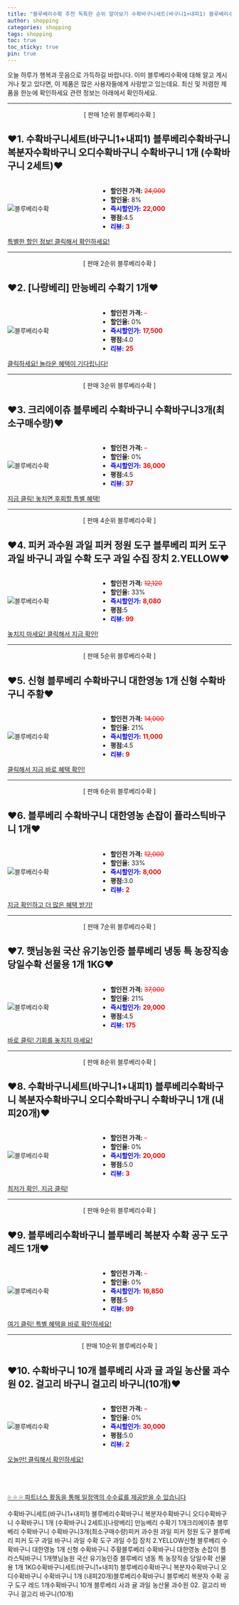 ```yaml
---
title: "블루베리수확 추천 독특한 순위 알아보기 수확바구니세트(바구니1+내피1) 블루베리수확바구니 복분자수확바구니 오디수확바구니 수확바구니"
author: shopping
categories: shopping
tags: shopping
toc: true
toc_sticky: true
pin: true
---
```

오늘 하루가 행복과 웃음으로 가득하길 바랍니다. 이미 블루베리수확에 대해 알고 계시거나 찾고 있다면, 이 제품은 많은 사용자들에게 사랑받고 있는데요. 최신 및 저렴한 제품을 한눈에 확인하세요 관련 정보는 아래에서 확인하세요.

---
<p class="toplist" style="margin: 0 auto; display: block; width: fit-content;">[ 판매 1순위 블루베리수확 ]</p>

<h2><strong>❤️1. 수확바구니세트(바구니1+내피1) 블루베리수확바구니 복분자수확바구니 오디수확바구니 수확바구니 1개 (수확바구니 2세트)❤️</strong></h2>

<div style="display: flex; align-items: center;">
    <div style="flex: 0.4;">
        <img src="https://thumbnail6.coupangcdn.com/thumbnails/remote/230x230ex/image/vendor_inventory/0a4e/c78f5ec6607b8248c3cc976df02a50d13cee3364462dffad256548371358.png" alt="블루베리수확" style="max-width: 100%;">
    </div>
    <div style="flex: 0.6; margin-left: 10px;">
        <ul>
            <li><strong>할인전 가격:</strong> <del style="color: red;">24,000</del></li>
            <li><strong>할인율:</strong> 8%</li>
            <li><span style='color:blue'><strong>즉시할인가:</strong></span> <span style='color:red'><strong>22,000</strong></span></li>
            <li><strong>평점:</strong>4.5</li>
            <li><span style='color:blue'><strong>리뷰:</strong></span> <span style='color:red'><strong>3</strong></span></li>
        </ul>
    </div>
</div>
<div class="center">
    <a href="https://selin100587.github.io?lptag=AF9450613&subid=githubio&pageKey=8120512866&traceid=V0-153&itemId=23033674655&vendorItemId=89967405743" class="myButton">
        특별한 할인 정보! 클릭해서 확인하세요!
    </a>
</div>


---
<p class="toplist" style="margin: 0 auto; display: block; width: fit-content;">[ 판매 2순위 블루베리수확 ]</p>

<h2><strong>❤️2. [나랑베리] 만능베리 수확기 1개❤️</strong></h2>

<div style="display: flex; align-items: center;">
    <div style="flex: 0.4;">
        <img src="https://thumbnail8.coupangcdn.com/thumbnails/remote/230x230ex/image/vendor_inventory/images/2018/04/03/12/1/318c25bb-9372-4a94-866b-c89e4aaaee22.png" alt="블루베리수확" style="max-width: 100%;">
    </div>
    <div style="flex: 0.6; margin-left: 10px;">
        <ul>
            <li><strong>할인전 가격:</strong> <del style="color: red;">-</del></li>
            <li><strong>할인율:</strong> 0%</li>
            <li><span style='color:blue'><strong>즉시할인가:</strong></span> <span style='color:red'><strong>17,500</strong></span></li>
            <li><strong>평점:</strong>4.0</li>
            <li><span style='color:blue'><strong>리뷰:</strong></span> <span style='color:red'><strong>25</strong></span></li>
        </ul>
    </div>
</div>
<div class="center">
    <a href="https://selin100587.github.io?lptag=AF9450613&subid=githubio&pageKey=77451723&traceid=V0-153&itemId=250344248&vendorItemId=3610464459" class="myButton">
        클릭하세요! 놀라운 혜택이 기다립니다!
    </a>
</div>


---
<p class="toplist" style="margin: 0 auto; display: block; width: fit-content;">[ 판매 3순위 블루베리수확 ]</p>

<h2><strong>❤️3. 크리에이츄 블루베리 수확바구니 수확바구니3개(최소구매수량)❤️</strong></h2>

<div style="display: flex; align-items: center;">
    <div style="flex: 0.4;">
        <img src="https://thumbnail7.coupangcdn.com/thumbnails/remote/230x230ex/image/vendor_inventory/fbde/cd2e2a7d0daf48785f22c50a989808b47facf37baaafb766b0ec862eb30d.jpg" alt="블루베리수확" style="max-width: 100%;">
    </div>
    <div style="flex: 0.6; margin-left: 10px;">
        <ul>
            <li><strong>할인전 가격:</strong> <del style="color: red;">-</del></li>
            <li><strong>할인율:</strong> 0%</li>
            <li><span style='color:blue'><strong>즉시할인가:</strong></span> <span style='color:red'><strong>36,000</strong></span></li>
            <li><strong>평점:</strong>4.5</li>
            <li><span style='color:blue'><strong>리뷰:</strong></span> <span style='color:red'><strong>37</strong></span></li>
        </ul>
    </div>
</div>
<div class="center">
    <a href="https://selin100587.github.io?lptag=AF9450613&subid=githubio&pageKey=242527660&traceid=V0-153&itemId=770221219&vendorItemId=4944828678" class="myButton">
        지금 클릭! 놓치면 후회할 특별 혜택!
    </a>
</div>


---
<p class="toplist" style="margin: 0 auto; display: block; width: fit-content;">[ 판매 4순위 블루베리수확 ]</p>

<h2><strong>❤️4. 피커 과수원 과일 피커 정원 도구 블루베리 피커 도구 과일 바구니 과일 수확 도구 과일 수집 장치 2.YELLOW❤️</strong></h2>

<div style="display: flex; align-items: center;">
    <div style="flex: 0.4;">
        <img src="https://thumbnail9.coupangcdn.com/thumbnails/remote/230x230ex/image/vendor_inventory/1ea4/4767155ed892b2311d98b8a8033ccec96e798d881a13263ab181bad228cf.jpg" alt="블루베리수확" style="max-width: 100%;">
    </div>
    <div style="flex: 0.6; margin-left: 10px;">
        <ul>
            <li><strong>할인전 가격:</strong> <del style="color: red;">12,120</del></li>
            <li><strong>할인율:</strong> 33%</li>
            <li><span style='color:blue'><strong>즉시할인가:</strong></span> <span style='color:red'><strong>8,080</strong></span></li>
            <li><strong>평점:</strong>5</li>
            <li><span style='color:blue'><strong>리뷰:</strong></span> <span style='color:red'><strong>99</strong></span></li>
        </ul>
    </div>
</div>
<div class="center">
    <a href="https://selin100587.github.io?lptag=AF9450613&subid=githubio&pageKey=7490148575&traceid=V0-153&itemId=19584482130&vendorItemId=87247177896" class="myButton">
        놓치지 마세요! 클릭해서 지금 확인!
    </a>
</div>


---
<p class="toplist" style="margin: 0 auto; display: block; width: fit-content;">[ 판매 5순위 블루베리수확 ]</p>

<h2><strong>❤️5. 신형 블루베리 수확바구니 대한영농 1개 신형 수확바구니 주황❤️</strong></h2>

<div style="display: flex; align-items: center;">
    <div style="flex: 0.4;">
        <img src="https://thumbnail10.coupangcdn.com/thumbnails/remote/230x230ex/image/vendor_inventory/7348/535db4f18046c1c89dd1949a5a8c5e7cd549bf38c0bc028eb08c0afc7122.jpg" alt="블루베리수확" style="max-width: 100%;">
    </div>
    <div style="flex: 0.6; margin-left: 10px;">
        <ul>
            <li><strong>할인전 가격:</strong> <del style="color: red;">14,000</del></li>
            <li><strong>할인율:</strong> 21%</li>
            <li><span style='color:blue'><strong>즉시할인가:</strong></span> <span style='color:red'><strong>11,000</strong></span></li>
            <li><strong>평점:</strong>4.5</li>
            <li><span style='color:blue'><strong>리뷰:</strong></span> <span style='color:red'><strong>9</strong></span></li>
        </ul>
    </div>
</div>
<div class="center">
    <a href="https://selin100587.github.io?lptag=AF9450613&subid=githubio&pageKey=7788608330&traceid=V0-153&itemId=21067772832&vendorItemId=88130037616" class="myButton">
        클릭해서 지금 바로 혜택 확인!
    </a>
</div>


---
<p class="toplist" style="margin: 0 auto; display: block; width: fit-content;">[ 판매 6순위 블루베리수확 ]</p>

<h2><strong>❤️6. 블루베리 수확바구니 대한영농 손잡이 플라스틱바구니 1개❤️</strong></h2>

<div style="display: flex; align-items: center;">
    <div style="flex: 0.4;">
        <img src="https://thumbnail9.coupangcdn.com/thumbnails/remote/230x230ex/image/vendor_inventory/46d6/ed6563c8f63fabc3ab0f8e75667a6d5e80d0f316c69817dbdfdb979112e6.png" alt="블루베리수확" style="max-width: 100%;">
    </div>
    <div style="flex: 0.6; margin-left: 10px;">
        <ul>
            <li><strong>할인전 가격:</strong> <del style="color: red;">12,000</del></li>
            <li><strong>할인율:</strong> 33%</li>
            <li><span style='color:blue'><strong>즉시할인가:</strong></span> <span style='color:red'><strong>8,000</strong></span></li>
            <li><strong>평점:</strong>3.0</li>
            <li><span style='color:blue'><strong>리뷰:</strong></span> <span style='color:red'><strong>2</strong></span></li>
        </ul>
    </div>
</div>
<div class="center">
    <a href="https://selin100587.github.io?lptag=AF9450613&subid=githubio&pageKey=7851015467&traceid=V0-153&itemId=21399928183&vendorItemId=88456565934" class="myButton">
        지금 확인하고 더 많은 혜택 받기!
    </a>
</div>


---
<p class="toplist" style="margin: 0 auto; display: block; width: fit-content;">[ 판매 7순위 블루베리수확 ]</p>

<h2><strong>❤️7. 햇님농원 국산 유기농인증 블루베리 냉동 특 농장직송 당일수확 선물용 1개 1KG❤️</strong></h2>

<div style="display: flex; align-items: center;">
    <div style="flex: 0.4;">
        <img src="https://thumbnail9.coupangcdn.com/thumbnails/remote/230x230ex/image/vendor_inventory/2de1/7ef6c5acc16ef2eb78cf8d6c031c83793e5805449ac13884ddf5e7c82984.jpg" alt="블루베리수확" style="max-width: 100%;">
    </div>
    <div style="flex: 0.6; margin-left: 10px;">
        <ul>
            <li><strong>할인전 가격:</strong> <del style="color: red;">37,000</del></li>
            <li><strong>할인율:</strong> 21%</li>
            <li><span style='color:blue'><strong>즉시할인가:</strong></span> <span style='color:red'><strong>29,000</strong></span></li>
            <li><strong>평점:</strong>4.5</li>
            <li><span style='color:blue'><strong>리뷰:</strong></span> <span style='color:red'><strong>175</strong></span></li>
        </ul>
    </div>
</div>
<div class="center">
    <a href="https://selin100587.github.io?lptag=AF9450613&subid=githubio&pageKey=8121146878&traceid=V0-153&itemId=23036273954&vendorItemId=70829774020" class="myButton">
        바로 클릭! 기회를 놓치지 마세요!
    </a>
</div>


---
<p class="toplist" style="margin: 0 auto; display: block; width: fit-content;">[ 판매 8순위 블루베리수확 ]</p>

<h2><strong>❤️8. 수확바구니세트(바구니1+내피1) 블루베리수확바구니 복분자수확바구니 오디수확바구니 수확바구니 1개 (내피20개)❤️</strong></h2>

<div style="display: flex; align-items: center;">
    <div style="flex: 0.4;">
        <img src="https://thumbnail7.coupangcdn.com/thumbnails/remote/230x230ex/image/vendor_inventory/cac1/e3e6fb4331042db9526ba39a28d785114f03fc080154f1da8f0ae5e379f9.jpg" alt="블루베리수확" style="max-width: 100%;">
    </div>
    <div style="flex: 0.6; margin-left: 10px;">
        <ul>
            <li><strong>할인전 가격:</strong> <del style="color: red;">-</del></li>
            <li><strong>할인율:</strong> 0%</li>
            <li><span style='color:blue'><strong>즉시할인가:</strong></span> <span style='color:red'><strong>20,000</strong></span></li>
            <li><strong>평점:</strong>5.0</li>
            <li><span style='color:blue'><strong>리뷰:</strong></span> <span style='color:red'><strong>3</strong></span></li>
        </ul>
    </div>
</div>
<div class="center">
    <a href="https://selin100587.github.io?lptag=AF9450613&subid=githubio&pageKey=8104094451&traceid=V0-153&itemId=22933049388&vendorItemId=89967405809" class="myButton">
        최저가 확인, 지금 클릭!
    </a>
</div>


---
<p class="toplist" style="margin: 0 auto; display: block; width: fit-content;">[ 판매 9순위 블루베리수확 ]</p>

<h2><strong>❤️9. 블루베리수확바구니 블루베리 복분자 수확 공구 도구 레드 1개❤️</strong></h2>

<div style="display: flex; align-items: center;">
    <div style="flex: 0.4;">
        <img src="https://thumbnail10.coupangcdn.com/thumbnails/remote/230x230ex/image/vendor_inventory/34bf/9579ea6ef1d295c4a6886dc0c3f01f0c72d49fad7ca861453bb7fa269735.png" alt="블루베리수확" style="max-width: 100%;">
    </div>
    <div style="flex: 0.6; margin-left: 10px;">
        <ul>
            <li><strong>할인전 가격:</strong> <del style="color: red;">-</del></li>
            <li><strong>할인율:</strong> 0%</li>
            <li><span style='color:blue'><strong>즉시할인가:</strong></span> <span style='color:red'><strong>16,850</strong></span></li>
            <li><strong>평점:</strong>5</li>
            <li><span style='color:blue'><strong>리뷰:</strong></span> <span style='color:red'><strong>99</strong></span></li>
        </ul>
    </div>
</div>
<div class="center">
    <a href="https://selin100587.github.io?lptag=AF9450613&subid=githubio&pageKey=8119030089&traceid=V0-153&itemId=23021780851&vendorItemId=90107071950" class="myButton">
        여기 클릭! 특별 혜택을 바로 확인하세요!
    </a>
</div>


---
<p class="toplist" style="margin: 0 auto; display: block; width: fit-content;">[ 판매 10순위 블루베리수확 ]</p>

<h2><strong>❤️10. 수확바구니 10개 블루베리 사과 귤 과일 농산물 과수원 02. 걸고리 바구니 걸고리 바구니(10개)❤️</strong></h2>

<div style="display: flex; align-items: center;">
    <div style="flex: 0.4;">
        <img src="https://thumbnail8.coupangcdn.com/thumbnails/remote/230x230ex/image/vendor_inventory/c4b9/a17922b02001d18ab10eb45c39c91318cb51f98203c6fb86b1269b3c5730.jpg" alt="블루베리수확" style="max-width: 100%;">
    </div>
    <div style="flex: 0.6; margin-left: 10px;">
        <ul>
            <li><strong>할인전 가격:</strong> <del style="color: red;">-</del></li>
            <li><strong>할인율:</strong> 0%</li>
            <li><span style='color:blue'><strong>즉시할인가:</strong></span> <span style='color:red'><strong>30,000</strong></span></li>
            <li><strong>평점:</strong>5.0</li>
            <li><span style='color:blue'><strong>리뷰:</strong></span> <span style='color:red'><strong>2</strong></span></li>
        </ul>
    </div>
</div>
<div class="center">
    <a href="https://selin100587.github.io?lptag=AF9450613&subid=githubio&pageKey=6665895103&traceid=V0-153&itemId=15318229088&vendorItemId=82538565274" class="myButton">
        오늘만! 클릭해서 확인하세요!
    </a>
</div>

<br><br><br>[💦 💦 💦 파트너스 활동을 통해 일정액의 수수료를 제공받을 수 있습니다](https://link.coupang.com/a/bcpT2c)<br><br>수확바구니세트(바구니1+내피1) 블루베리수확바구니 복분자수확바구니 오디수확바구니 수확바구니 1개 (수확바구니 2세트)[나랑베리] 만능베리 수확기 1개크리에이츄 블루베리 수확바구니 수확바구니3개(최소구매수량)피커 과수원 과일 피커 정원 도구 블루베리 피커 도구 과일 바구니 과일 수확 도구 과일 수집 장치 2.YELLOW신형 블루베리 수확바구니 대한영농 1개 신형 수확바구니 주황블루베리 수확바구니 대한영농 손잡이 플라스틱바구니 1개햇님농원 국산 유기농인증 블루베리 냉동 특 농장직송 당일수확 선물용 1개 1KG수확바구니세트(바구니1+내피1) 블루베리수확바구니 복분자수확바구니 오디수확바구니 수확바구니 1개 (내피20개)블루베리수확바구니 블루베리 복분자 수확 공구 도구 레드 1개수확바구니 10개 블루베리 사과 귤 과일 농산물 과수원 02. 걸고리 바구니 걸고리 바구니(10개)